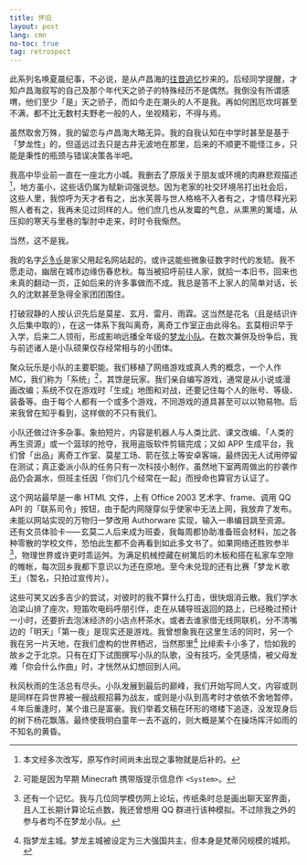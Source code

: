 ```yaml
---
title: 怀旧
layout: post
lang: cmn
no-toc: true
tag: retrospect
---
```


此系列名唤夏晨纪事，不必说，是从卢昌海的[往昔追忆](https://www.changhai.org/indices/retrospection.php)抄来的。后经同学提醒，才知卢昌海叙写的自己及那个年代天之骄子的特殊经历不是偶然。我倒没有所谓感喟，他们至少「是」天之骄子，而如今走在潮头的人不是我。再如何困厄坎坷甚至不满，都不比无数村夫野老一般的人，坐视精彩，不得与焉。

虽然取舍万殊，我的留恋与卢昌海大略无异。我的自我认知在中学时甚至是基于「梦龙性」的，但遥远过去只是古井无波地在那里，后来的不顺更不能怪江乡，只能是秉性的瓶颈与错误决策各半吧。

<!--more-->

我高中毕业前一直在一座北方小城。我删去了原版关于朋友或环境的肉麻悲观描述[^ante]，地方虽小，这些话仍属为赋新词强说愁。因为老家的社交环境吊打出社会后，这些人里，我惊呼为天才者有之，出水芙蓉与世人格格不入者有之，才情尽释光彩照人者有之，我再未见过同样的人。他们庶几也从发霉的气息，从熏黑的篱墙，从压抑的寒天与里巷的掣肘中走来，时时令我惭然。

当然，这不是我。

我的名字<u lang="zh-Nshu">𛊺𛉒𛉢</u>是家父用起名网站起的，或许这能些微象征数字时代的发轫。我不愿走动，幽居在城市边缘伤春悲秋。每当被招呼前往人家，就拾一本旧书，回来也未真的翻动一页，正如后来的许多事做而不成。我总是答不上家人的简单对话，长久的沈默甚至急得全家团团围住。

打破寂静的人按认识先后是莫星、玄月、雷月、雨霖。这当然是花名（且是结识许久后集中取的），在这一体系下我叫离奇，离奇工作室正由此得名。玄莫相识早于入学，后来二人领衔，形成影响远播全年级的[梦龙小队](https://lex.matling.fit/muqliong.md)。在数次兼併及纷争后，我与前述诸人是小队硕果仅存经常相与的小团体。

聚众玩乐是小队的主要职能。我们移植了网络游戏或真人秀的概念，一个人作 MC，我们称为「系统」[^system]，其馀是玩家。我们亲自编写游戏，通常是从小说或漫画改编；系统不仅在游戏时「生成」地图和对战，还要记住每个人的账号、等级、装备等。由于每个人都有一个或多个游戏，不同游戏的道具甚至可以以物易物。后来我曾在知乎看到，这样做的不只有我们。

小队还做过许多杂事。象拍短片，内容是机器人与人类比武、课文改编、「人类的再生资源」或一个篮球的抢夺，我用盗版软件剪辑完成；又如 APP 生成平台，我们曾「出品」离奇工作室、莫星工场、箭在弦上等安卓客端，最终因无人试用停留在测试；真正委派小队的任务只有一次科技小制作，虽然地下室两周做出的抄袭作品仍会漏水，但班主任因「你们几个经常在一起」而授命也算官方认证了。

这个网站最早是一串 HTML 文件，上有 Office 2003 艺术字、frame、调用 QQ API 的「联系司令」按钮，由于配内网隧穿似乎使家中无法上网，我放弃了发布。未能以网站实现的万物归一梦改用 Authorware 实现，输入一串编目跳至资源。还有文员体验卡⸺玄莫二人后来成为班委，我每周都协助准备班会材料，加之各种零散的学校文件，恐怕此生都不会再看到如此多文书了。如果网络还胜败参半[^wlj]，物理世界或许更时乖运舛。为满足机械控藏在树篱后的木板和搭在私家车空隙的帷帐，每次回乡我都下意识以为还在原地。至今未兑现的还有比赛「梦龙Ｋ歌王」（暂名，只拍过宣传片）。

这些可笑又凶多吉少的尝试，对彼时的我不算什么打击，很快烟消云散。我们学水泊梁山排了座次，短笛吹电码呼朋引伴，走在从辅导班返回的路上，已经晚过预计一小时，还要折去泡沫经济的小店点杯茶水，或者去谁家借无线网联机，分不清嘴边的「明天」「第一夜」是现实还是游戏。我曾想象我在这里生活的同时，另一个我在另一片天地，在我们虚构的世界栖迟，当然那里[^phesoca] 比绯索卡小多了，恰如我的故乡之于北京。只有在灯下试图撰写小队的队歌，没有技巧，全凭感情，被父母发难「你会什么作曲」时，才恍然从幻想回到人间。

秋风秋雨的生活总有尽头。小队发展到最后的巅峰，我们开始写同人文，内容或则是同样在异世界被一艘战舰招募为战友，或则是小队到高考时才依依不舍地暂停，４年后重逢时，某个谁已是富豪。我们举着文稿在环形的塔楼下追逐，没发现身后的树下杨花飘落。最终使我明白童年一去不返的，则大概是某个在操场挥汗如雨的不知名的黄昏。

[^system]: 可能是因为早期 Minecraft 携带版提示信息作 `<System>`。
[^phesoca]: 指梦龙主城。梦龙主城被设定为三大强国共主，但本身是梵蒂冈规模的城邦。
[^ante]: 本文经多次改写，原写作时间尚未出现之事物就是后补的。
[^wlj]: 还有一个记忆。我与几位同学模仿网上论坛，传纸条时总是画出聊天室界面，且人工长期计算论坛点数，我还曾想用 QQ 群进行该种模拟。不过除我之外的参与者均不在梦龙小队。
